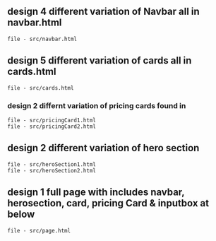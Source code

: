 ## design 4 different variation of Navbar all in navbar.html

    file - src/navbar.html

## design 5 different variation of cards all in cards.html

    file - src/cards.html

### design 2 differnt variation of pricing cards found in

    file - src/pricingCard1.html
    file - src/pricingCard2.html

## design 2 different variation of hero section

    file - src/heroSection1.html
    file - src/heroSection2.html

## design 1 full page with includes navbar, herosection, card, pricing Card & inputbox at below

    file - src/page.html
